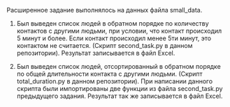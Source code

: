 Расширенное задание выполнялось на данных файла small_data.

1. Был выведен список людей в обратном порядке по количеству контактов с другими людьми, при условии, что контакт происходил 5 минут и более. Если контакт происходил менее 5ти минут, это контактом не считается. (Скрипт second_task.py в данном репозитории).
Результат записывается в файл Excel.

2. Был выведен список людей, отсортированный в обратном порядке по общей длительности контакта с другими людьми. (Скрипт total_duration.py в данном репозитории). При написании данного скрипта были импортированы две функции из файла second_task.py предыдущего задания. Результат так же записывается в файл Excel.
